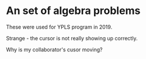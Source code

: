 # An set of algebra problems

These were used for YPLS program in 2019.

Strange - the cursor is not really showing up correctly.

Why is my collaborator's cusor moving?